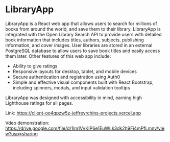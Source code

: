 # LibraryApp

LibraryApp is a React web app that allows users to search for millions of books from around the world, and save them to their library. LibraryApp is integrated with the Open Library Search API to provide users with detailed book information that includes titles, authors, subjects, publishing information, and cover images. User libraries are stored in an external PostgreSQL database to allow users to save book titles and easily access them later. Other features of this web app include:

* Ability to give ratings
* Responsive layouts for desktop, tablet, and mobile devices
* Secure authentication and registration using Auth0
* Simple and effective visual components built with React Bootstrap, including spinners, modals, and input validation tooltips

LibraryApp was designed with accessibility in mind, earning high Lighthouse ratings for all pages.

Link: https://client-oo4qpzw5z-jeffreyrchins-projects.vercel.app

Vdeo demonstration: https://drive.google.com/file/d/1lm1VvKIP6e1EuWLk3dk2h9Fi4mPfLmnv/view?usp=sharing
